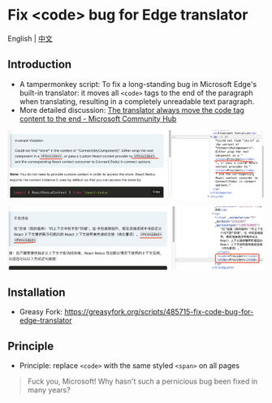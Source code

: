 # Fix \<code\> bug for Edge translator

English | [中文](README_zh.md)

## Introduction

- A tampermonkey script: To fix a long-standing bug in Microsoft Edge's built-in translator: it moves all `<code>` tags to the end of the paragraph when translating, resulting in a completely unreadable text paragraph.
- More detailed discussion: [The translator always move the code tag content to the end - Microsoft Community Hub](https://techcommunity.microsoft.com/t5/discussions/the-translator-always-move-the-code-tag-content-to-the-end/m-p/1906043)

![before](assets/large.png)

![after](assets/large-1706264991457-3.png)

## Installation

- Greasy Fork: https://greasyfork.org/scripts/485715-fix-code-bug-for-edge-translator

## Principle

- Principle: replace `<code>` with the same styled `<span>` on all pages

> Fuck you, Microsoft! Why hasn't such a pernicious bug been fixed in many years?